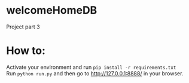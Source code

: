 # welcomeHomeDB
Project part 3

# How to:
Activate your environment and run `pip install -r requirements.txt`  
Run `python run.py` and then go to http://127.0.0.1:8888/ in your browser. 

